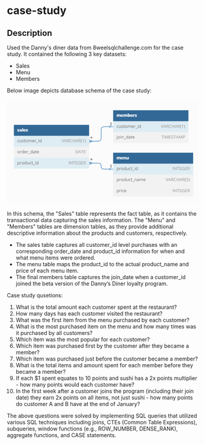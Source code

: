 # case-study

## Description
Used the Danny's diner data from 8weelsqlchallenge.com for the case study. It contained the following 3 key datasets: 
* Sales
* Menu
* Members  

Below image depicts database schema of the case study:  

![Schema](./img/Schema.png)
  
  In this schema, the "Sales" table represents the fact table, as it contains the transactional data capturing the sales information. The "Menu" and "Members" tables are dimension tables, as they provide additional descriptive information about the products and customers, respectively.
* The sales table captures all customer_id level purchases with an corresponding order_date and product_id
information for when and what menu items were ordered.
* The menu table maps the product_id to the actual product_name and price of each menu item.
* The final members table captures the join_date when a customer_id joined the beta version of the Danny’s Diner
loyalty program.  

Case study qusetions:
1. What is the total amount each customer spent at the restaurant?
1. How many days has each customer visited the restaurant?
1. What was the first item from the menu purchased by each customer?
1. What is the most purchased item on the menu and how many times was it purchased by all customers?
1. Which item was the most popular for each customer?
1. Which item was purchased first by the customer after they became a member?
1. Which item was purchased just before the customer became a member?
1. What is the total items and amount spent for each member before they became a member?
1. If each $1 spent equates to 10 points and sushi has a 2x points multiplier - how many points would each customer have?
1. In the first week after a customer joins the program (including their join date) they earn 2x points on all items, not just sushi - how many points do customer A and B have at the end of January?  

The above questions were solved by implementing SQL queries that utilized various SQL techniques including joins, CTEs (Common Table Expressions), subqueries, window functions (e.g., ROW_NUMBER, DENSE_RANK), aggregate functions, and CASE statements.



